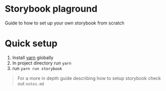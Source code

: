 # Storybook plaground 

Guide to how to set up your own storybook from scratch 

# Quick setup 
1. Install [yarn](https://yarnpkg.com) globally
2. In project directory run `yarn`
3. run `yarn run storybook`

> For a more in depth guide describing how to setup storybook check out `notes.md` 
